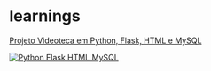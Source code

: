 # learnings



[Projeto Videoteca em Python, Flask, HTML e MySQL](https://github.com/athossouza/learnings/tree/main/flask-jogoteca)

[![Python Flask HTML MySQL](https://img.youtube.com/vi/-yuTxNDaOsA/0.jpg)](https://www.youtube.com/watch?v=-yuTxNDaOsA "Everything Is AWESOME")

